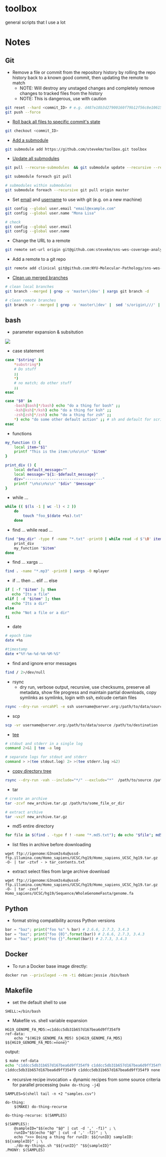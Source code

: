 # toolbox
general scripts that I use a lot


# Notes

## Git

- Remove a file or commit from the repository history by rolling the repo history back to a known good commit, then updating the remote to match
  - NOTE: Will destroy any unstaged changes and completely remove changes to tracked files from the history
  - NOTE: This is dangerous, use with caution
```bash
git reset --hard <commit_ID> # e.g. d487e18b3d27900160f79b12f56c8e106150151c
git push --force
```

- [Roll back all files to specific commit's state](http://stackoverflow.com/a/4114122/5359531)
```bash
git checkout <commit_ID> 
```

- [Add a submodule](https://github.com/blog/2104-working-with-submodules)

```bash
git submodule add https://github.com/stevekm/toolbox.git toolbox
```

- [Update all submodules](http://stackoverflow.com/a/5828396/5359531)

```bash
git pull --recurse-submodules  && git submodule update --recursive --remote

git submodule foreach git pull

# submodules within submodules
git submodule foreach --recursive git pull origin master
```

- Set [email](https://help.github.com/articles/setting-your-email-in-git/) and [username](https://help.github.com/articles/setting-your-username-in-git/) to use with git (e.g. on a new machine)

```bash
git config --global user.email "email@example.com"
git config --global user.name "Mona Lisa"

# check
git config --global user.email
git config --global user.name
```

- Change the URL to a remote 

```bash
git remote set-url origin git@github.com:stevekm/sns-wes-coverage-analysis.git
```

- Add a remote to a git repo

```bash
git remote add clinical git@github.com:NYU-Molecular-Pathology/sns-wes-coverage-analysis.git
```

- [Clean up merged branches](https://stackoverflow.com/a/24558813/5359531)

```bash
# clean local branches
git branch --merged | grep -v 'master\|dev' | xargs git branch -d

# clean remote branches
git branch -r --merged | grep -v 'master\|dev' |  sed 's/origin\///' | xargs git push --delete origin

```

## bash

- parameter expansion & subsitution

![](bash_parameter_substitution.png)

- case statement
```bash
case "$string" in 
    *substring*)
    # Do stuff
    ;;
    *)
    # no match; do other stuff
    ;;
esac

case "$0" in
    -bash|bash|*/bash) echo "do a thing for bash" ;;
    -ksh|ksh|*/ksh) echo "do a thing for ksh" ;;
    -zsh|zsh|*/zsh) echo "do a thing for zsh" ;;
    *) echo "do some other default action" ;; # sh and default for scripts
esac

```
- functions
```bash
my_function () {
    local item="$1"
    printf "This is the item:\n%s\n\n" "$item"
}

print_div () {
    local default_message=""
    local message="${1:-$default_message}"
    div="-----------------------------------"
    printf "\n%s\n%s\n" "$div" "$message"
}
```

- while ...
```bash
while (( $(ls -1 | wc -l) < 2 )) 
    do
        touch "foo_$(date +%s).txt"
    done
```
- find ... while read ...
```bash
find "$my_dir" -type f -name "*.txt" -print0 | while read -d $'\0' item; do
    print_div
    my_function "$item"
done

```

- find ... xargs ...
```bash
find . -name "*.mp3" -print0 | xargs -0 mplayer
```

- if ... then ... elif ... else
```bash
if [ -f "$item" ]; then
   echo "Its a file"
elif [ -d "$item" ]; then
   echo "Its a dir"
else
   echo "Not a file or a dir"
fi
```

- date

```bash
# epoch time
date +%s

#timestamp
date +"%Y-%m-%d-%H-%M-%S"
```

- find and ignore error messages

```bash
find / 2>/dev/null
```

- rsync
  - dry run, verbose output, recursive, use checksums, preserve all metadata, show file progress and maintain partial downloads, copy symlinks as symlinks, login with ssh, exlcude certain files
```bash
rsync --dry-run -vrcahPl -e ssh username@server.org:/path/to/data/source /path/to/destination --exclude="*.bam" --exclude="*.fastq.gz"
```

- scp
```bash
scp -vr username@server.org:/path/to/data/source /path/to/destination
```

- [tee](http://stackoverflow.com/questions/692000/how-do-i-write-stderr-to-a-file-while-using-tee-with-a-pipe)
```bash
# stdout and stderr in a single log 
command 2>&1 | tee -a log

# separate logs for stdout and stderr
command > >(tee stdout.log) 2> >(tee stderr.log >&2)
```

- [copy directory tree](https://serverfault.com/a/204320/346367)
```bash
rsync --dry-run -vah --include="*/" --exclude="*"  /path/to/source /path/to/target
```

- tar

```bash
# create an archive
tar -zcvf new_archive.tar.gz /path/to/some_file_or_dir

# extract archive
tar -vxzf new_archive.tar.gz
```

- md5 entire directory

```bash
for file in $(find . -type f ! -name "*.md5.txt"); do echo "$file"; md5sum "${file}" > "${file}.md5.txt"; done
```

- list files in archive before downloading

```
wget ftp://igenome:G3nom3s4u@ussd-ftp.illumina.com/Homo_sapiens/UCSC/hg19/Homo_sapiens_UCSC_hg19.tar.gz -O- | tar -ztvf - > tar_contents.txt
```

- extract select files from large archive download

```
wget ftp://igenome:G3nom3s4u@ussd-ftp.illumina.com/Homo_sapiens/UCSC/hg19/Homo_sapiens_UCSC_hg19.tar.gz -O- | tar -zxvf - Homo_sapiens/UCSC/hg19/Sequence/WholeGenomeFasta/genome.fa
```

## Python
- format string compatibility across Python versions
```python
bar = "baz"; print("foo %s" % bar) # 2.6.6, 2.7.3, 3.4.3
bar = "baz"; print("foo {0}".format(bar)) # 2.6.6, 2.7.3, 3.4.3
bar = "baz"; print("foo {}".format(bar)) # 2.7.3, 3.4.3
```

## Docker
- To run a Docker base image directly:

```bash
docker run --privileged --rm -ti debian:jessie /bin/bash
```
## Makefile

- set the default shell to use

```
SHELL:=/bin/bash
```

- Makefile vs. shell variable expansion 

```
HG19_GENOME_FA_MD5:=c1ddcc5db31b657d167bea6d9ff354f9
ref-data:
	echo "$(HG19_GENOME_FA_MD5) ${HG19_GENOME_FA_MD5} $${HG19_GENOME_FA_MD5:=none}"
```
output:
```bash
$ make ref-data
echo "c1ddcc5db31b657d167bea6d9ff354f9 c1ddcc5db31b657d167bea6d9ff354f9 ${HG19_GENOME_FA_MD5:=none}"
c1ddcc5db31b657d167bea6d9ff354f9 c1ddcc5db31b657d167bea6d9ff354f9 none
```

- recursive recipe invocation + dynamic recipes from some source criteria for parallel processing (`make do-thing -j4`)

```
SAMPLES=$(shell tail -n +2 "samples.csv")

do-thing:
	$(MAKE) do-thing-recurse

do-thing-recurse: $(SAMPLES)

$(SAMPLES):
	@sampleID="$$(echo "$@" | cut -d ',' -f1)" ; \
	runID="$$(echo "$@" | cut -d ',' -f2)" ; \
	echo ">>> Doing a thing for runID: $${runID} sampleID: $${sampleID}" ; \
	./do-my-things.sh "$${runID}" "$${sampleID}"
.PHONY: $(SAMPLES)
```
